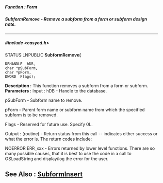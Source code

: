 ##### Function : Form
##### SubformRemove - Remove a subform from a form or subform design note.
---
##### #include <easycd.h>
STATUS LNPUBLIC **SubformRemove(**

	DBHANDLE  hDB,
	char *pSubForm,
	char *pForm,
	DWORD  Flags);
**Description :**
This function removes a subform from a form or subform.
**Parameters :**
Input :
hDB  -  Handle to the database.

pSubForm  -  Subform name to remove.

pForm  -  Parent form name or subform name from which the specified subform is to be removed.

Flags  -  Reserved for future use.  Specify  0L.

Output :
(routine)  -  Return status from this call -- indicates either success or what the error is. The return codes include:

NOERROR
ERR_xxx - Errors returned by lower level functions.  There are so many possible causes, that it is best to use the code in a call to OSLoadString and display/log the error for the user.


**See Also :**
[SubformInsert](D:/md_files/SubformInsert.md)
---
